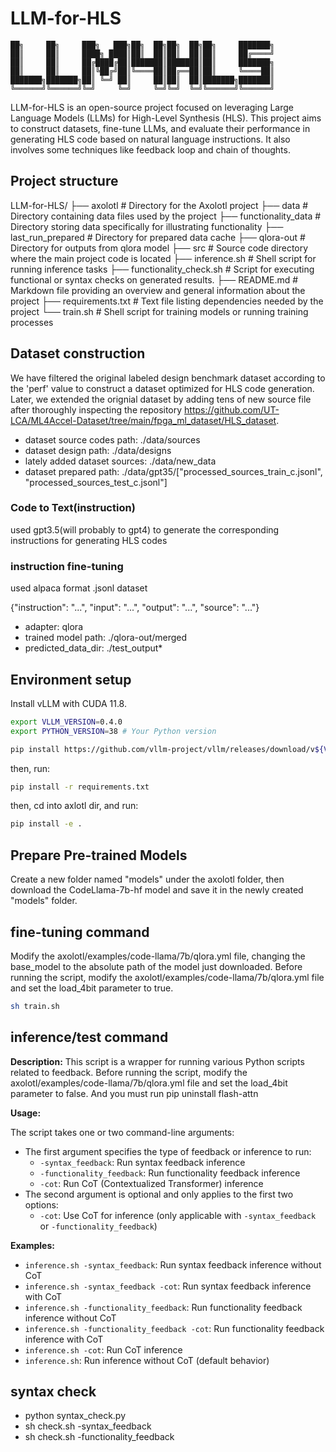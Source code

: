 # LLM-for-HLS

```
██╗     ██╗     ███╗   ███╗██╗  ██╗██╗  ██╗██╗     ███████╗
██║     ██║     ████╗ ████║██║  ██║██║  ██║██║     ██╔════╝
██║     ██║     ██╔████╔██║███████║███████║██║     ███████╗
██║     ██║     ██║╚██╔╝██║╚════██║██╔══██║██║     ╚════██║
███████╗███████╗██║ ╚═╝ ██║     ██║██║  ██║███████╗███████║
╚══════╝╚══════╝╚═╝     ╚═╝     ╚═╝╚═╝  ╚═╝╚══════╝╚══════╝
```



LLM-for-HLS is an open-source project focused on leveraging Large Language Models (LLMs) for High-Level Synthesis (HLS). This project aims to construct datasets, fine-tune LLMs, and evaluate their performance in generating HLS code based on natural language instructions. It also involves some techniques like feedback loop and chain of thoughts.

## Project structure
LLM-for-HLS/
├── axolotl                  # Directory for the Axolotl project
├── data                     # Directory containing data files used by the project
├── functionality_data       # Directory storing data specifically for illustrating functionality
├── last_run_prepared        # Directory for prepared data cache
├── qlora-out                # Directory for outputs from qlora model
├── src                      # Source code directory where the main project code is located
├── inference.sh             # Shell script for running inference tasks
├── functionality_check.sh   # Script for executing functional or syntax checks on generated results.
├── README.md                # Markdown file providing an overview and general information about the project
├── requirements.txt         # Text file listing dependencies needed by the project
└── train.sh                 # Shell script for training models or running training processes


## Dataset construction
We have filtered the original labeled design benchmark dataset according to the 'perf' value to construct a dataset optimized for HLS code generation. Later, we extended the orignial dataset by adding tens of new source file after thoroughly inspecting the repository https://github.com/UT-LCA/ML4Accel-Dataset/tree/main/fpga_ml_dataset/HLS_dataset.
- dataset source codes path: ./data/sources 
- dataset design path: ./data/designs
- lately added dataset sources: ./data/new_data 
- dataset prepared path: ./data/gpt35/["processed_sources_train_c.jsonl", "processed_sources_test_c.jsonl"]


### Code to Text(instruction)
used gpt3.5(will probably to gpt4) to generate the corresponding instructions for generating HLS codes

### instruction fine-tuning
used alpaca format .jsonl dataset

{"instruction": "...", "input": "...", "output": "...", "source": "..."}
- adapter: qlora
- trained model path: ./qlora-out/merged
- predicted_data_dir: ./test_output*

## Environment setup

Install vLLM with CUDA 11.8.

```bash
export VLLM_VERSION=0.4.0
export PYTHON_VERSION=38 # Your Python version
```

```bash
pip install https://github.com/vllm-project/vllm/releases/download/v${VLLM_VERSION}/vllm-${VLLM_VERSION}+cu118-cp${PYTHON_VERSION}-cp${PYTHON_VERSION}-manylinux1_x86_64.whl --extra-index-url https://download.pytorch.org/whl/cu118
```

then, run:

```bash
pip install -r requirements.txt
```

then, cd into axlotl dir, and run:
```bash
pip install -e .
```

## Prepare Pre-trained Models
Create a new folder named "models" under the axolotl folder, then download the CodeLlama-7b-hf model and save it in the newly created "models" folder.

## fine-tuning command
Modify the axolotl/examples/code-llama/7b/qlora.yml file, changing the base_model to the absolute path of the model just downloaded.  Before running the script, modify the axolotl/examples/code-llama/7b/qlora.yml file and set the load_4bit parameter to true.
```bash
sh train.sh
```

## inference/test command
**Description:** This script is a wrapper for running various Python scripts related to feedback. Before running the script, modify the axolotl/examples/code-llama/7b/qlora.yml file and set the load_4bit parameter to false. And you must run pip uninstall flash-attn

**Usage:**

The script takes one or two command-line arguments:

* The first argument specifies the type of feedback or inference to run:
	+ `-syntax_feedback`: Run syntax feedback inference
	+ `-functionality_feedback`: Run functionality feedback inference
	+ `-cot`: Run CoT (Contextualized Transformer) inference
* The second argument is optional and only applies to the first two options:
	+ `-cot`: Use CoT for inference (only applicable with `-syntax_feedback` or `-functionality_feedback`)

**Examples:**

* `inference.sh -syntax_feedback`: Run syntax feedback inference without CoT
* `inference.sh -syntax_feedback -cot`: Run syntax feedback inference with CoT
* `inference.sh -functionality_feedback`: Run functionality feedback inference without CoT
* `inference.sh -functionality_feedback -cot`: Run functionality feedback inference with CoT
* `inference.sh -cot`: Run CoT inference
* `inference.sh`: Run inference without CoT (default behavior)

## syntax check
- python syntax_check.py
- sh check.sh -syntax_feedback
- sh check.sh -functionality_feedback
